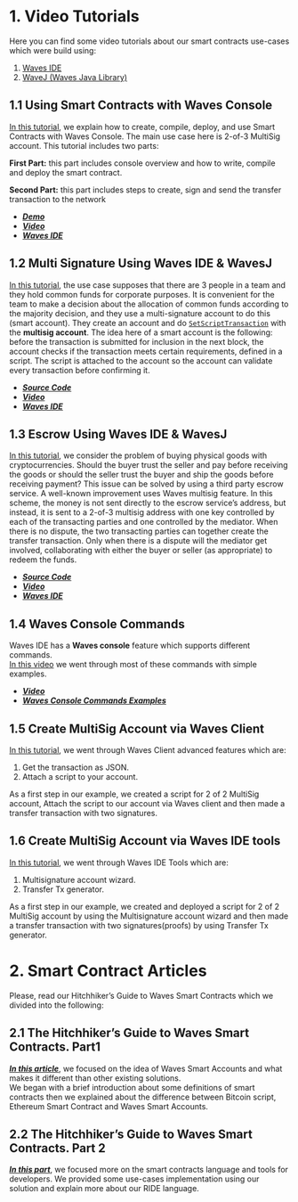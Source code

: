 # 1. Video Tutorials

Here you can find some video tutorials about our smart contracts use-cases which were build using:

1. [Waves IDE](https://ide.wavesplatform.com)
2. [WaveJ \(Waves Java Library\) ](/development-and-api/client-libraries/wavesj.md)

## 1.1 Using Smart Contracts with Waves Console

[In this tutorial](https://www.youtube.com/watch?v=sOZuE9Ebfko&t=619s), we explain how to create, compile, deploy, and use Smart Contracts with Waves Console. The main use case here is 2-of-3 MultiSig account. This tutorial includes two parts:

**First Part:** this part includes console overview and how to write, compile and deploy the smart contract.

**Second Part:** this part includes steps to create, sign and send the transfer transaction to the network

* [_**Demo**_](https://demo.wavesplatform.com)
* [_**Video**_](https://www.youtube.com/watch?v=sOZuE9Ebfko&t=619s)
* [_**Waves IDE**_](https://ide.wavesplatform.com)

## 1.2 Multi Signature Using Waves IDE & WavesJ

[In this tutorial](https://www.youtube.com/watch?v=o2msjSo0y0o&t=35s), the use case supposes that there are 3 people in a team and they hold common funds for corporate purposes. It is convenient for the team to make a decision about the allocation of common funds according to the majority decision, and they use a multi-signature account to do this \(smart account\). They create an account and do [`SetScriptTransaction`](https://ebceu4.github.io/waves-transactions/interfaces/setscripttransaction.html) with the **multisig account**. The idea here of a smart account is the following: before the transaction is submitted for inclusion in the next block, the account checks if the transaction meets certain requirements, defined in a script. The script is attached to the account so the account can validate every transaction before confirming it.

* [_**Source Code**_](https://github.com/Nazeim/Waves-Smart-Contracts-Tutorials)
* [_**Video**_](https://www.youtube.com/watch?v=o2msjSo0y0o&t=35s)
* [_**Waves IDE**_](https://ide.wavesplatform.com)

## 1.3 Escrow Using Waves IDE & WavesJ

[In this tutorial](https://www.youtube.com/watch?v=31dwYcgb65M&t=383s), we consider the problem of buying physical goods with cryptocurrencies. Should the buyer trust the seller and pay before receiving the goods or should the seller trust the buyer and ship the goods before receiving payment? This issue can be solved by using a third party escrow service. A well-known improvement uses Waves multisig feature. In this scheme, the money is not sent directly to the escrow service’s address, but instead, it is sent to a 2-of-3 multisig address with one key controlled by each of the transacting parties and one controlled by the mediator. When there is no dispute, the two transacting parties can together create the transfer transaction. Only when there is a dispute will the mediator get involved, collaborating with either the buyer or seller \(as appropriate\) to redeem the funds.

* [_**Source Code**_](https://github.com/Nazeim/Waves-Smart-Contracts-Tutorials/blob/master/src/main/java/Escrow.java)
* [_**Video**_](https://www.youtube.com/watch?v=31dwYcgb65M&t=383s)
* [_**Waves IDE**_](https://ide.wavesplatform.com)

## 1.4 Waves Console Commands

Waves IDE has a **Waves console** feature which supports different commands.  
[In this video](https://www.youtube.com/watch?v=gBgLjg6nrvA&amp=&feature=youtu.be) we went through most of these commands with simple examples.

* [_**Video**_](https://www.youtube.com/watch?v=gBgLjg6nrvA&amp=&feature=youtu.be)
* [_**Waves Console Commands Examples**_](/technical-details/waves-contracts-language-description/waves-console-commands.md)

## 1.5 Create MultiSig Account via Waves Client

[In this tutorial](https://www.youtube.com/watch?v=OIQoheOYJw8), we went through Waves Client advanced features which are:

1. Get the transaction as JSON.
2. Attach a script to your account.

As a first step in our example, we created a script for 2 of 2 MultiSig account, Attach the script to our account via Waves client and then made a transfer transaction with two signatures.

## 1.6 Create MultiSig Account via Waves IDE tools

[In this tutorial](https://www.youtube.com/watch?v=8DKRGnwsBjk), we went through Waves IDE Tools which are:

1. Multisignature account wizard.
2. Transfer Tx generator.

As a first step in our example, we created and deployed a script for 2 of 2 MultiSig account by using the Multisignature account wizard and then made a transfer transaction with two signatures\(proofs\) by using Transfer Tx generator.

# 2. Smart Contract Articles

Please, read our Hitchhiker’s Guide to Waves Smart Contracts which we divided into the following:

## 2.1 The Hitchhiker’s Guide to Waves Smart Contracts. Part1

[_**In this article**_](https://blog.wavesplatform.com/the-hitchhikers-guide-to-waves-smart-contracts-part-1-b80aa47a745a), we focused on the idea of Waves Smart Accounts and what makes it different than other existing solutions.  
We began with a brief introduction about some definitions of smart contracts then we explained about the difference between Bitcoin script, Ethereum Smart Contract and Waves Smart Accounts.

## 2.2 The Hitchhiker’s Guide to Waves Smart Contracts. Part 2

[_**In this part**_](https://blog.wavesplatform.com/the-hitchhikers-guide-to-waves-smart-contracts-part-2-44621fd5a007), we focused more on the smart contracts language and tools for developers. We provided some use-cases implementation using our solution and explain more about our RIDE language.

